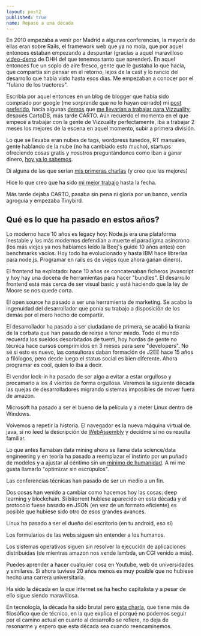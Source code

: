 ```yaml
---
layout: post2
published: true
name: Repaso a una década
---
```



En 2010 empezaba a venir por Madrid a algunas conferencias, la mayoría de ellas eran sobre Rails, el framework web que ya no mola, que por aquel entonces estaban empezando a despuntar (gracias a aquel maravilloso [video-demo](https://www.youtube.com/watch?v=Gzj723LkRJY) de DHH del que tenemos tanto que aprender). En aquel entonces fue un soplo de aire fresco, gente que le gustaba lo que hacía, que compartía sin pensar en el retorno, lejos de la cast y lo rancio del desarrollo que había visto hasta esos días. Me empezaban a conocer por el "fulano de los tractores".

Escribía por aquel entonces en un blog de blogger que había sido comprado por google (me sorprende que no lo hayan cerrado) mi [post preferido](http://blep.blogspot.com/2010/11/mejor-me-quedo-como-estoy.html), hacía algunas [demos](http://javisantana.com/lab/globe-elecciones/) que [me llevarían a trabajar para Vizzuality](https://javisantana.tumblr.com/post/6587340235/im-joining-vizzuality), después CartoDB, más tarde CARTO. Aún recuerdo el momento en el que empecé a trabajar con la gente de Vizzuality perfectamente, iba a trabajar 2 meses los mejores de la escena en aquel momento, subir a primera división.

Lo que se llevaba eran nubes de tags, wordpress tunedos, RT manuales, gente hablando de la nube (no ha cambiado esto mucho), startups ofreciendo cosas gratis y nosotros preguntándonos como iban a ganar dinero, [hoy ya lo sabemos](https://en.wikipedia.org/wiki/Cambridge_Analytica).

Di alguna de las que serían [mis primeras charlas](https://vimeo.com/50317220) (y creo que las mejores)

Hice lo que creo que ha sido [mi mejor trabajo](http://blep.blogspot.com/2012/07/cota-superior.html) hasta la fecha.

Más tarde dejaba CARTO, pasaba sin pena ni gloria por un banco, vendía agroguía y empezaba Tinybird.


## Qué es lo que ha pasado en estos años?

Lo moderno hace 10 años es legacy hoy: Node.js era una plataforma inestable y los más modernos defendían a muerte el paradigma asíncrono (los más viejos ya nos habíamos leído la Beej's guide 10 años antes) con benchmarks vacíos. Hoy todo ha evolucionado y hasta IBM hace librerías para node.js. Programar en rails es de viejos (que ahora ganan dinero).

El frontend ha explotado: hace 10 años se concatenaban ficheros javascript y hoy hay una docena de herramientas para hacer "bundles". El desarrollo frontend está más cerca de ser visual basic y está haciendo que la ley de Moore se nos quede corta.

El open source ha pasado a ser una herramienta de marketing. Se acabo la ingenuidad del desarrollador que ponía su trabajo a disposición de los demás por el mero hecho de compartir.

El desarrollador ha pasado a ser ciudadano de primera, se acabó la tiranía de la corbata que han pasado de reirse a tener miedo. Todo el mundo recuerda los sueldos desorbitados de tuenti, hoy hordas de gente no técnica hace cursos comprimidos en 3 meses para sere "developers". No sé si esto es nuevo, las consultoras daban formación de J2EE hace 15 años a filólogos, pero desde luego el status social es bien diferente. Ahora programar es cool, quien lo iba a decir.

El vendor lock-in ha pasado de ser algo a evitar a estar orgulloso y procamarlo a los 4 vientos de forma orgullosa. Veremos la siguiente década las quejas de desarrolladores migrando sistemas imposibles de mover fuera de amazon.

Microsoft ha pasado a ser el bueno de la película y a meter Linux dentro de Windows.

Volvemos a repetir la historia. El navegador es la nueva máquina virtual de java, si no leed la descripción de [WebAssembly](https://webassembly.org/) y decidme si no os resulta familiar.

Lo que antes llamaban data mining ahora se llama data science/data engineering y en teoría ha pasado a reemplazar el instinto por un puñado de modelos y a ajustar al céntimo sin un [mínimo de humanidad](https://en.wikipedia.org/wiki/Elsagate). A mi me gusta llamarlo "optimizar sin escrúpulos".

Las conferencias técnicas han pasado de ser un medio a un fin.

Dos cosas han venido a cambiar como hacemos hoy las cosas: deep learning y blockchain. Si bitorrent hubiese aparecido en esta década y el protocolo fuese basado en JSON (en vez de un formato eficiente) es posible que hubiese sido otro de esos grandes avances.

Linux ha pasado a ser el dueño del escritorio (en tu android, eso sí)

Los formularios de las webs siguen sin entender a los humanos.

Los sistemas operativos siguen sin resolver la ejecución de aplicaciones distribuídas (de mientras amazon nos vende lambda, un CGI venido a más).

Puedes aprender a hacer cualquier cosa en Youtube, web de universidades y similares. Si ahora tuviese 20 años menos es muy posible que no hubiese hecho una carrera universitaria.

Ha sido la década en la que internet se ha hecho capitalista y a pesar de ello sigue siendo maravillosa.

En tecnología, la década ha sido brutal pero [esta charla](https://www.youtube.com/watch?v=pW-SOdj4Kkk), que tiene más de filosófico que de técnico, en la que explica el porqué no podemos seguir por el camino actual en cuanto al desarrollo se refiere, no deja de resonarme y espero que esta década sea cuando reencaminemos.





